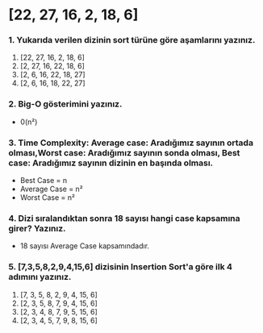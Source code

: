 # [22, 27, 16, 2, 18, 6]
### 1. Yukarıda verilen dizinin sort türüne göre aşamlarını yazınız.



1. [22, 27, 16, 2, 18, 6]
2. [2, 27, 16, 22, 18, 6]
3. [2, 6, 16, 22, 18, 27]
4. [2, 6, 16, 18, 22, 27]


### 2. Big-O gösterimini yazınız.

- 0(n²)

### 3. Time Complexity: Average case: Aradığımız sayının ortada olması,Worst case: Aradığımız sayının sonda olması, Best case: Aradığımız sayının dizinin en başında olması.

- Best Case = n
- Average Case = n²
- Worst Case = n²

### 4. Dizi sıralandıktan sonra 18 sayısı hangi case kapsamına girer? Yazınız.

- 18 sayısı Average Case kapsamındadır.

### 5. [7,3,5,8,2,9,4,15,6] dizisinin Insertion Sort'a göre ilk 4 adımını yazınız.

1. [7, 3, 5, 8, 2, 9, 4, 15, 6]
2. [2, 3, 5, 8, 7, 9, 4, 15, 6]
3. [2, 3, 4, 8, 7, 9, 5, 15, 6]
4. [2, 3, 4, 5, 7, 9, 8, 15, 6]
